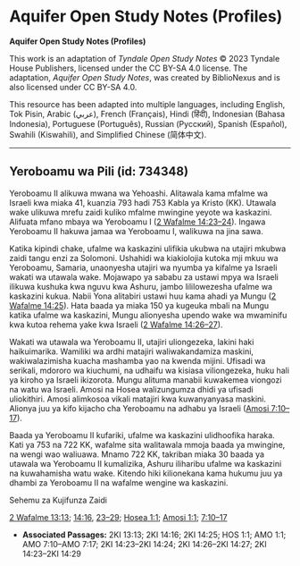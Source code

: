 # Aquifer Open Study Notes (Profiles)

**Aquifer Open Study Notes (Profiles)**

This work is an adaptation of *Tyndale Open Study Notes* © 2023 Tyndale House Publishers, licensed under the CC BY\-SA 4\.0 license. The adaptation, *Aquifer Open Study Notes*, was created by BiblioNexus and is also licensed under CC BY\-SA 4\.0\.

This resource has been adapted into multiple languages, including English, Tok Pisin, Arabic (عربي), French (Français), Hindi (हिंदी), Indonesian (Bahasa Indonesia), Portuguese (Português), Russian (Русский), Spanish (Español), Swahili (Kiswahili), and Simplified Chinese (简体中文).



--------------------------------

## Yeroboamu wa Pili (id: 734348)

Yeroboamu II alikuwa mwana wa Yehoashi. Alitawala kama mfalme wa Israeli kwa miaka 41, kuanzia 793 hadi 753 Kabla ya Kristo (KK). Utawala wake ulikuwa mrefu zaidi kuliko mfalme mwingine yeyote wa kaskazini. Alifuata mfano mbaya wa Yeroboamu I ([2 Wafalme 14:23–24](https://ref.ly/2Kgs14:23-2Kgs14:24)). Ingawa Yeroboamu II hakuwa jamaa wa Yeroboamu I, walikuwa na jina sawa.

Katika kipindi chake, ufalme wa kaskazini ulifikia ukubwa na utajiri mkubwa zaidi tangu enzi za Solomoni. Ushahidi wa kiakiolojia kutoka mji mkuu wa Yeroboamu, Samaria, unaonyesha utajiri wa nyumba ya kifalme ya Israeli wakati wa utawala wake. Mojawapo ya sababu za ustawi mpya wa Israeli ilikuwa kushuka kwa nguvu kwa Ashuru, jambo lililowezesha ufalme wa kaskazini kukua. Nabii Yona alitabiri ustawi huu kama ahadi ya Mungu ([2 Wafalme 14:25](https://ref.ly/2Kgs14:25)). Hata baada ya miaka 150 ya kugeuka mbali na Mungu katika ufalme wa kaskazini, Mungu alionyesha upendo wake wa mwaminifu kwa kutoa rehema yake kwa Israeli ([2 Wafalme 14:26–27](https://ref.ly/2Kgs14:26-2Kgs14:27)).

Wakati wa utawala wa Yeroboamu II, utajiri uliongezeka, lakini haki haikuimarika. Wamiliki wa ardhi matajiri waliwakandamiza maskini, wakiwalazimisha kuacha mashamba yao na kwenda mijini. Ufisadi wa serikali, mdororo wa kiuchumi, na udhaifu wa kisiasa viliongezeka, huku hali ya kiroho ya Israeli ikizorota. Mungu alituma manabii kuwakemea viongozi na watu wa Israeli. Amosi na Hosea walizungumza dhidi ya ufisadi uliokithiri. Amosi alimkosoa vikali matajiri kwa kuwanyanyasa maskini. Alionya juu ya kifo kijacho cha Yeroboamu na adhabu ya Israeli ([Amosi 7:10–17](https://ref.ly/Amos7:10-Amos7:17)).

Baada ya Yeroboamu II kufariki, ufalme wa kaskazini ulidhoofika haraka. Kati ya 753 na 722 KK, wafalme sita walitawala mmoja baada ya mwingine, na wengi wao waliuawa. Mnamo 722 KK, takriban miaka 30 baada ya utawala wa Yeroboamu II kumalizika, Ashuru iliharibu ufalme wa kaskazini na kuwahamisha watu wake. Kitendo hiki kilionekana kama hukumu juu ya dhambi za Yeroboamu II na wafalme wengine wa kaskazini.

Sehemu za Kujifunza Zaidi

[2 Wafalme 13:13](https://ref.ly/2Kgs13:13); [14:16](https://ref.ly/2Kgs14:16), [23–29](https://ref.ly/2Kgs14:23-2Kgs14:29); [Hosea 1:1](https://ref.ly/Hos1:1); [Amosi 1:1](https://ref.ly/Amos1:1); [7:10–17](https://ref.ly/Amos7:10-Amos7:17)

* **Associated Passages:** 2KI 13:13; 2KI 14:16; 2KI 14:25; HOS 1:1; AMO 1:1; AMO 7:10–AMO 7:17; 2KI 14:23–2KI 14:24; 2KI 14:26–2KI 14:27; 2KI 14:23–2KI 14:29

